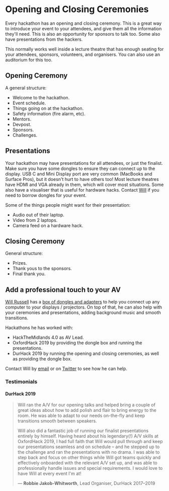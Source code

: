 # Opening and Closing Ceremonies

Every hackathon has an opening and closing ceremony. This is a great way to introduce your event to your attendees, and give them all the information they'll need. This is also an opportunity for sponsors to talk too. Some also have presentations from the hackers. 

This normally works well inside a lecture theatre that has enough seating for your attendees, sponsors, volunteers, and organisers. You can also use an auditorium for this too.

## Opening Ceremony

A general structure:

* Welcome to the hackathon.
* Event schedule.
* Things going on at the hackathon.
* Safety information (fire alarm, etc).
* Mentors.
* Devpost.
* Sponsors.
* Challenges.

## Presentations

Your hackathon may have presentations for all attendees, or just the finalist. Make sure you have some dongles to ensure they can connect up to the display. USB C and Mini Display port are very common (MacBooks and Surface Pros), but it doesn't hurt to have others too! Most lecture theatres have HDMI and VGA already in them, which will cover most situations. Some also have a visualiser that is useful for hardware hacks. Contact [Will](/organise/share/) if you need to borrow dongles for your event.

Some of the things people might want for their presentation:

* Audio out of their laptop.
* Video from 2 laptops.
* Camera feed on a hardware hack.

## Closing Ceremony

General structure:

* Prizes.
* Thank yous to the sponsors.
* Final thank you.

## Add a professional touch to your AV

[Will Russell](https://twitter.com/wrussell1999) has a [box of dongles and adapters](/organise/share/) to help you connect up any computer to your displays / projectors. 
On top of that, he can also help with your ceremonies and presentations, adding background music and smooth transitions.

Hackathons he has worked with:

* HackTheMidlands 4.0 as AV Lead.
* OxfordHack 2019 by providing the dongle box and running the presentations.
* DurHack 2019 by running the opening and closing ceremonies, as well as providing the dongle box.

Contact Will by [email](mailto:will@will-russell.com) or on [Twitter](https://twitter.com/wrussell1999) to see how he can help.

### Testimonials 

#### DurHack 2019
> Will ran the A/V for our opening talks and helped bring a couple of great ideas about how to add polish and flair to
> bring energy to the room. He was able to adapt to our needs on-the-fly and keep transitions smooth between speakers.
>
> Will also did a fantastic job of running our finalist presentations entirely by himself. Having heard about his
> legendary(!) A/V skills at OxfordHack 2019, I had full faith that Will would pull through and keep our presentations
> seamless and on schedule – and he stepped up to the challenge and ran the presentations with no drama. I was able to
> step back and focus on other things while Will got teams quickly and effectively onboarded with the relevant A/V set
> up, and was able to professionally handle issues and special requirements. I would love to have Will at every event
> I'm at!
> 
> — **Robbie Jakob-Whitworth**, Lead Organiser, DurHack 2017–2019
